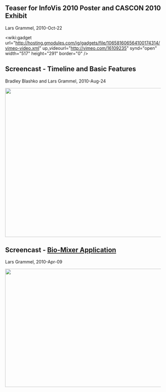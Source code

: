 ## Teaser for InfoVis 2010 Poster and CASCON 2010 Exhibit ##
Lars Grammel, 2010-Oct-22

<wiki:gadget url="http://hosting.gmodules.com/ig/gadgets/file/106581606564100174314/vimeo-video.xml" up\_videourl="http://vimeo.com/16109235" synd="open" width="517"  height="291" border="0" />

## Screencast - Timeline and Basic Features ##
Bradley Blashko and Lars Grammel, 2010-Aug-24

<a href='http://www.youtube.com/watch?feature=player_embedded&v=Oz4uV6a7__0' target='_blank'><img src='http://img.youtube.com/vi/Oz4uV6a7__0/0.jpg' width='517' height=480 /></a>

## Screencast - [Bio-Mixer Application](http://bio-mixer.appspot.com) ##
Lars Grammel, 2010-Apr-09

<a href='http://www.youtube.com/watch?feature=player_embedded&v=OeVpfx92Oo0' target='_blank'><img src='http://img.youtube.com/vi/OeVpfx92Oo0/0.jpg' width='517' height=381 /></a>